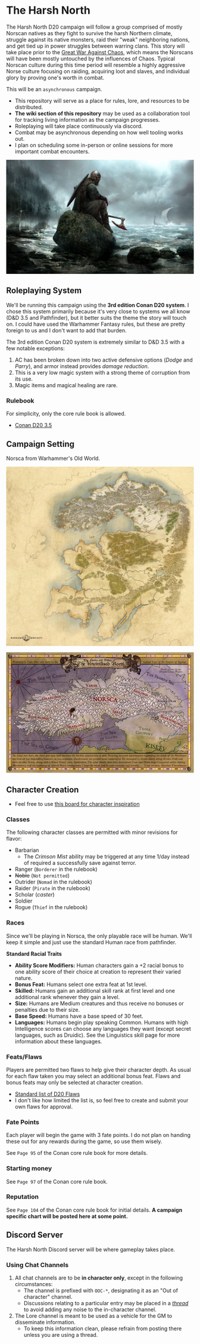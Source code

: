 # The Harsh North
The Harsh North D20 campaign will follow a group comprised of mostly Norscan natives as they fight to survive the harsh Northern climate, struggle against its native monsters, raid their "weak" neighboring nations, and get tied up in power struggles between warring clans. This story will take place prior to the [Great War Against Chaos](https://warhammerfantasy.fandom.com/wiki/Great_War_Against_Chaos), which means the Norscans will have been mostly untouched by the influences of Chaos. Typical Norscan culture during this time period will resemble a highly aggressive Norse culture focusing on raiding, acquiring loot and slaves, and individual glory by proving one's worth in combat.

This will be an `asynchronous` campaign.
- This repository will serve as a place for rules, lore, and resources to be distributed.
- **The wiki section of this repository** may be used as a collaboration tool for tracking living information as the campaign progresses.
- Roleplaying will take place continuously via discord.
- Combat may be asynchronous depending on how well tooling works out.
- I plan on scheduling some in-person or online sessions for more important combat encounters.

![Old World](assets/viking-rock.jpg)

## Roleplaying System

We'll be running this campaign using the **3rd edition Conan D20 system**. I chose this system primarily because it's very close to systems we all know (D&D 3.5 and Pathfinder), but it better suits the theme the story will touch on. I could have used the Warhammer Fantasy rules, but these are pretty foreign to us and I don't want to add that burden.

The 3rd edition Conan D20 system is extremely similar to D&D 3.5 with a few notable exceptions:
1. AC has been broken down into two active defensive options (*Dodge* and *Parry*), and armor instead provides *damage reduction*.
1. This is a very low magic system with a strong theme of corruption from its use.
1. Magic items and magical healing are rare.

### Rulebook
For simplicity, only the core rule book is allowed.
- [Conan D20 3.5](https://drive.google.com/file/d/0B36P1ltRqaAMMXNhMVQtM2NuSEU/view?usp=sharing&resourcekey=0-ftS9tc5byv7bF_sSPQL2ww)


## Campaign Setting
Norsca from Warhammer's Old World.

![Old World](resources/old-world.jpg)

![Norsca](resources/map-norsca-factions.jpg)


## Character Creation

- Feel free to use [this board for character inspiration](https://pin.it/2efSdAR)

### Classes
The following character classes are permitted with minor revisions for flavor:
- Barbarian
  - The _Crimson Mist_ ability may be triggered at any time 1/day instead of required a successfully save against terror.
- Ranger (`Borderer` in the rulebook)
- ~~Noble~~ (`Not permitted`)
- Outrider (`Nomad` in the rulebook)
- Raider (`Pirate` in the rulebook)
- Scholar (_caster_)
- Soldier
- Rogue (`Thief` in the rulebook)

### Races
Since we'll be playing in Norsca, the only playable race will be human. We'll keep it simple and just use the standard Human race from pathfinder. 

**Standard Racial Traits**
- **Ability Score Modifiers:** Human characters gain a +2 racial bonus to one ability score of their choice at creation to represent their varied nature.
- **Bonus Feat:** Humans select one extra feat at 1st level.
- **Skilled:** Humans gain an additional skill rank at first level and one additional rank whenever they gain a level.
- **Size:** Humans are Medium creatures and thus receive no bonuses or penalties due to their size.
- **Base Speed:** Humans have a base speed of 30 feet.
- **Languages:** Humans begin play speaking Common. Humans with high Intelligence scores can choose any languages they want (except secret languages, such as Druidic). See the Linguistics skill page for more information about these languages.

### Feats/Flaws
Players are permitted two flaws to help give their character depth. As usual for each flaw taken you may select an additional bonus feat. Flaws and bonus feats may only be selected at character creation.

- [Standard list of D20 Flaws](https://www.d20srd.org/srd/variant/buildingCharacters/characterFlaws.htm)
- I don't like how limited the list is, so feel free to create and submit your own flaws for approval.

### Fate Points
Each player will begin the game with 3 fate points. I do not plan on handing these out for any rewards during the game, so use them wisely.

See `Page 95` of the Conan core rule book for more details.

### Starting money
See `Page 97` of the Conan core rule book.

### Reputation

See `Page 104` of the Conan core rule book for initial details. **A campaign specific chart will be posted here at some point.**


## Discord Server
The Harsh North Discord server will be where gameplay takes place.

### Using Chat Channels
 
1. All chat channels are to be **in character only**, except in the following circumstances:
    - The channel is prefixed with `OOC-*`, designating it as an "Out of character" channel.
    - Discussions relating to a particular entry may be placed in a *[thread](https://support.discord.com/hc/en-us/articles/4403205878423-Threads-FAQ)* to avoid adding any noise to the in-character channel.
1. The Lore channel is meant to be used as a vehicle for the GM to disseminate information. 
    - To keep this information clean, please refrain from posting there unless you are using a thread.

